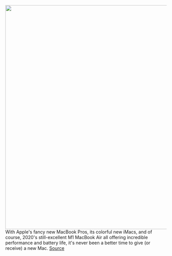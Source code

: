 <img src='https://cdn.vox-cdn.com/thumbor/SaJPBK9Hc-BOOlnRVhZ6LFBFOSw=/0x0:3000x2000/1200x675/filters:focal(989x946:1469x1426)/cdn.vox-cdn.com/uploads/chorus_image/image/70330300/RoundUpArt_MacApps.0.jpg' width='700px' /><br/>
With Apple's fancy new MacBook Pros, its colorful new iMacs, and of course, 2020's still-excellent M1 MacBook Air all offering incredible performance and battery life, it's never been a better time to give (or receive) a new Mac.
<a href='https://www.theverge.com/22814365/mac-best-apps-apple-2021'> Source <a/>